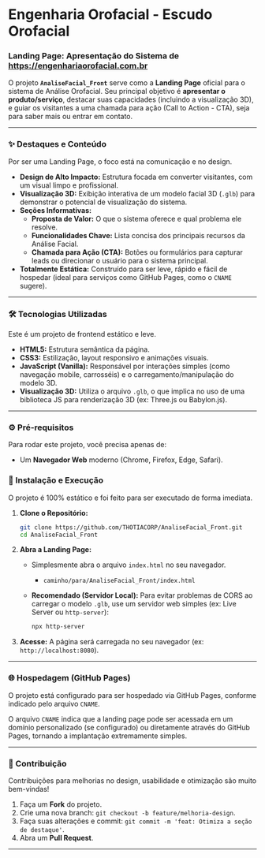 # Engenharia Orofacial - Escudo Orofacial

### Landing Page: Apresentação do Sistema de https://engenhariaorofacial.com.br

O projeto **`AnaliseFacial_Front`** serve como a **Landing Page** oficial para o sistema de Análise Orofacial. Seu principal objetivo é **apresentar o produto/serviço**, destacar suas capacidades (incluindo a visualização 3D), e guiar os visitantes a uma chamada para ação (Call to Action - CTA), seja para saber mais ou entrar em contato.

-----

### ✨ Destaques e Conteúdo

Por ser uma Landing Page, o foco está na comunicação e no design.

  * **Design de Alto Impacto:** Estrutura focada em converter visitantes, com um visual limpo e profissional.
  * **Visualização 3D:** Exibição interativa de um modelo facial 3D (`.glb`) para demonstrar o potencial de visualização do sistema.
  * **Seções Informativas:**
      * **Proposta de Valor:** O que o sistema oferece e qual problema ele resolve.
      * **Funcionalidades Chave:** Lista concisa dos principais recursos da Análise Facial.
      * **Chamada para Ação (CTA):** Botões ou formulários para capturar leads ou direcionar o usuário para o sistema principal.
  * **Totalmente Estática:** Construído para ser leve, rápido e fácil de hospedar (ideal para serviços como GitHub Pages, como o `CNAME` sugere).

-----

### 🛠️ Tecnologias Utilizadas

Este é um projeto de frontend estático e leve.

  * **HTML5:** Estrutura semântica da página.
  * **CSS3:** Estilização, layout responsivo e animações visuais.
  * **JavaScript (Vanilla):** Responsável por interações simples (como navegação mobile, carrosséis) e o carregamento/manipulação do modelo 3D.
  * **Visualização 3D:** Utiliza o arquivo `.glb`, o que implica no uso de uma biblioteca JS para renderização 3D (ex: Three.js ou Babylon.js).

-----

### ⚙️ Pré-requisitos

Para rodar este projeto, você precisa apenas de:

  * Um **Navegador Web** moderno (Chrome, Firefox, Edge, Safari).

### 🚀 Instalação e Execução

O projeto é 100% estático e foi feito para ser executado de forma imediata.

1.  **Clone o Repositório:**

    ```bash
    git clone https://github.com/THOTIACORP/AnaliseFacial_Front.git
    cd AnaliseFacial_Front
    ```

2.  **Abra a Landing Page:**

      * Simplesmente abra o arquivo `index.html` no seu navegador.

          * `caminho/para/AnaliseFacial_Front/index.html`

      * **Recomendado (Servidor Local):** Para evitar problemas de CORS ao carregar o modelo `.glb`, use um servidor web simples (ex: Live Server ou `http-server`):

        ```bash
        npx http-server
        ```

3.  **Acesse:**
    A página será carregada no seu navegador (ex: `http://localhost:8080`).

-----

### 🌐 Hospedagem (GitHub Pages)

O projeto está configurado para ser hospedado via GitHub Pages, conforme indicado pelo arquivo `CNAME`.

O arquivo `CNAME` indica que a landing page pode ser acessada em um domínio personalizado (se configurado) ou diretamente através do GitHub Pages, tornando a implantação extremamente simples.

-----

### 🤝 Contribuição

Contribuições para melhorias no design, usabilidade e otimização são muito bem-vindas\!

1.  Faça um **Fork** do projeto.
2.  Crie uma nova branch: `git checkout -b feature/melhoria-design`.
3.  Faça suas alterações e commit: `git commit -m 'feat: Otimiza a seção de destaque'`.
4.  Abra um **Pull Request**.

-----
